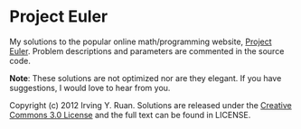 Project Euler
=================================

My solutions to the popular online math/programming website, [Project Euler](http://projecteuler.net). Problem descriptions and parameters are commented in
the source code.

**Note**: These solutions are not optimized nor are they elegant. If you have suggestions, I would love to hear from you.

Copyright (c) 2012 Irving Y. Ruan. Solutions are released under the [Creative Commons 3.0 License](http://creativecommons.org/licenses/by-nc/3.0/) and the full text can be found in LICENSE.
